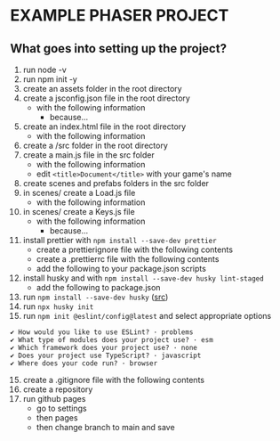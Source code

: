 # EXAMPLE PHASER PROJECT

## What goes into setting up the project?

1. run node -v
2. run npm init -y
3. create an assets folder in the root directory
4. create a jsconfig.json file in the root directory
    - with the following information
        - because...
5. create an index.html file in the root directory
    - with the following information
6. create a /src folder in the root directory
7. create a main.js file in the src folder
    - with the following information
    - edit `<title>Document</title>` with your game's name
8. create scenes and prefabs folders in the src folder
9. in scenes/ create a Load.js file
    - with the following information
10. in scenes/ create a Keys.js file
    - with the following information
        - because...
11. install prettier with `npm install --save-dev prettier`
    - create a prettierignore file with the following contents
    - create a .prettierrc file with the following contents
    - add the following to your package.json scripts
12. install husky and with `npm install --save-dev husky lint-staged`
    - add the following to package.json
13. run `npm install --save-dev husky` ([src](https://tighten.com/insights/husky-how-to-automatically-format-lint-and-test-before-you-commit-or-push/#:~:text=Once%20you've%20completed%20your,husky%20folder.))
13. run `npx husky init`
14. run `npm init @eslint/config@latest` and select appropriate options
```
✔ How would you like to use ESLint? · problems
✔ What type of modules does your project use? · esm
✔ Which framework does your project use? · none
✔ Does your project use TypeScript? · javascript
✔ Where does your code run? · browser
```
15. create a .gitignore file with the following contents
16. create a repository
17. run github pages
    - go to settings
    - then pages
    - then change branch to main and save
